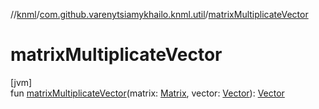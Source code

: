 //[knml](../../index.md)/[com.github.varenytsiamykhailo.knml.util](index.md)/[matrixMultiplicateVector](matrix-multiplicate-vector.md)

# matrixMultiplicateVector

[jvm]\
fun [matrixMultiplicateVector](matrix-multiplicate-vector.md)(matrix: [Matrix](-matrix/index.md), vector: [Vector](-vector/index.md)): [Vector](-vector/index.md)
